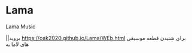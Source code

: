 # Lama
Lama Music

||بروید https://oak2020.github.io/Lama/WEb.html برای شنیدن قطعه موسیقی های لاما به 
